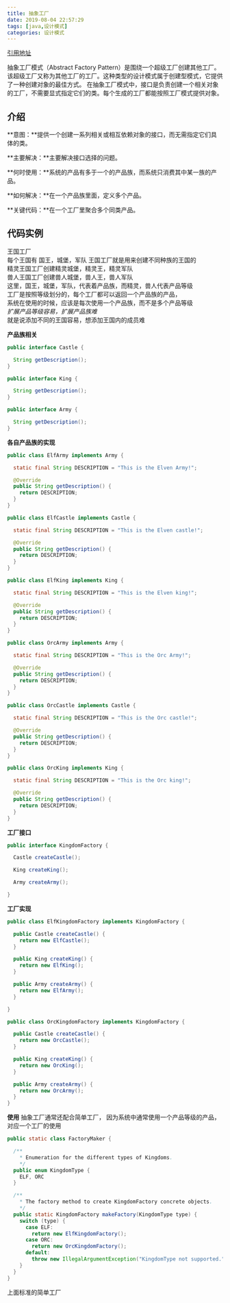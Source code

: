 ```yaml
---
title: 抽象工厂
date: 2019-08-04 22:57:29
tags: [java,设计模式]
categories: 设计模式
---
```


[引用地址](https://github.com/iluwatar/java-design-patterns) 

抽象工厂模式（Abstract Factory Pattern）是围绕一个超级工厂创建其他工厂。该超级工厂又称为其他工厂的工厂。这种类型的设计模式属于创建型模式，它提供了一种创建对象的最佳方式。
在抽象工厂模式中，接口是负责创建一个相关对象的工厂，不需要显式指定它们的类。每个生成的工厂都能按照工厂模式提供对象。

## 介绍
**意图：**提供一个创建一系列相关或相互依赖对象的接口，而无需指定它们具体的类。

**主要解决：**主要解决接口选择的问题。

**何时使用：**系统的产品有多于一个的产品族，而系统只消费其中某一族的产品。

**如何解决：**在一个产品族里面，定义多个产品。

**关键代码：**在一个工厂里聚合多个同类产品。

## 代码实例
王国工厂  
每个王国有 国王，城堡，军队 
王国工厂就是用来创建不同种族的王国的  
精灵王国工厂创建精灵城堡，精灵王，精灵军队  
兽人王国工厂创建兽人城堡，兽人王，兽人军队  
这里，国王，城堡，军队，代表着产品族，而精灵，兽人代表产品等级  
工厂是按照等级划分的，每个工厂都可以返回一个产品族的产品，  
系统在使用的时候，应该是每次使用一个产品族，而不是多个产品等级  
_扩展产品等级容易，扩展产品族难_  
就是说添加不同的王国容易，想添加王国内的成员难

**产品族相关**
```java
public interface Castle {

  String getDescription();
}

public interface King {

  String getDescription();
}

public interface Army {

  String getDescription();
}

```

**各自产品族的实现**

```java
public class ElfArmy implements Army {

  static final String DESCRIPTION = "This is the Elven Army!";

  @Override
  public String getDescription() {
    return DESCRIPTION;
  }
}

public class ElfCastle implements Castle {

  static final String DESCRIPTION = "This is the Elven castle!";

  @Override
  public String getDescription() {
    return DESCRIPTION;
  }
}

public class ElfKing implements King {

  static final String DESCRIPTION = "This is the Elven king!";

  @Override
  public String getDescription() {
    return DESCRIPTION;
  }
}

public class OrcArmy implements Army {

  static final String DESCRIPTION = "This is the Orc Army!";

  @Override
  public String getDescription() {
    return DESCRIPTION;
  }
}

public class OrcCastle implements Castle {

  static final String DESCRIPTION = "This is the Orc castle!";

  @Override
  public String getDescription() {
    return DESCRIPTION;
  }
}

public class OrcKing implements King {

  static final String DESCRIPTION = "This is the Orc king!";

  @Override
  public String getDescription() {
    return DESCRIPTION;
  }
}
```


**工厂接口**
```java
public interface KingdomFactory {

  Castle createCastle();

  King createKing();

  Army createArmy();

}
```

**工厂实现**
```java
public class ElfKingdomFactory implements KingdomFactory {

  public Castle createCastle() {
    return new ElfCastle();
  }

  public King createKing() {
    return new ElfKing();
  }

  public Army createArmy() {
    return new ElfArmy();
  }

}

public class OrcKingdomFactory implements KingdomFactory {

  public Castle createCastle() {
    return new OrcCastle();
  }

  public King createKing() {
    return new OrcKing();
  }

  public Army createArmy() {
    return new OrcArmy();
  }
}
```

**使用**
抽象工厂通常还配合简单工厂，
因为系统中通常使用一个产品等级的产品，对应一个工厂的使用

```java
public static class FactoryMaker {

  /**
    * Enumeration for the different types of Kingdoms.
    */
  public enum KingdomType {
    ELF, ORC
  }

  /**
    * The factory method to create KingdomFactory concrete objects.
    */
  public static KingdomFactory makeFactory(KingdomType type) {
    switch (type) {
      case ELF:
        return new ElfKingdomFactory();
      case ORC:
        return new OrcKingdomFactory();
      default:
        throw new IllegalArgumentException("KingdomType not supported.");
    }
  }
}
```

上面标准的简单工厂